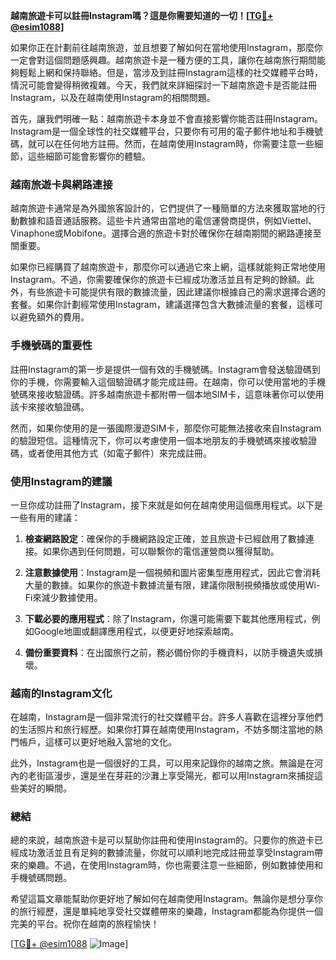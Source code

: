 **越南旅遊卡可以註冊Instagram嗎？這是你需要知道的一切！[[TG💪+ @esim1088](https://t.me/s/esim1088)]**

如果你正在計劃前往越南旅遊，並且想要了解如何在當地使用Instagram，那麼你一定會對這個問題感興趣。越南旅遊卡是一種方便的工具，讓你在越南旅行期間能夠輕鬆上網和保持聯絡。但是，當涉及到註冊Instagram這樣的社交媒體平台時，情況可能會變得稍微複雜。今天，我們就來詳細探討一下越南旅遊卡是否能註冊Instagram，以及在越南使用Instagram的相關問題。

首先，讓我們明確一點：越南旅遊卡本身並不會直接影響你能否註冊Instagram。Instagram是一個全球性的社交媒體平台，只要你有可用的電子郵件地址和手機號碼，就可以在任何地方註冊。然而，在越南使用Instagram時，你需要注意一些細節，這些細節可能會影響你的體驗。

### 越南旅遊卡與網路連接

越南旅遊卡通常是為外國旅客設計的，它們提供了一種簡單的方法來獲取當地的行動數據和語音通話服務。這些卡片通常由當地的電信運營商提供，例如Viettel、Vinaphone或Mobifone。選擇合適的旅遊卡對於確保你在越南期間的網路連接至關重要。

如果你已經購買了越南旅遊卡，那麼你可以通過它來上網，這樣就能夠正常地使用Instagram。不過，你需要確保你的旅遊卡已經成功激活並且有足夠的餘額。此外，有些旅遊卡可能提供有限的數據流量，因此建議你根據自己的需求選擇合適的套餐。如果你計劃經常使用Instagram，建議選擇包含大數據流量的套餐，這樣可以避免額外的費用。

### 手機號碼的重要性

註冊Instagram的第一步是提供一個有效的手機號碼。Instagram會發送驗證碼到你的手機，你需要輸入這個驗證碼才能完成註冊。在越南，你可以使用當地的手機號碼來接收驗證碼。許多越南旅遊卡都附帶一個本地SIM卡，這意味著你可以使用該卡來接收驗證碼。

然而，如果你使用的是一張國際漫遊SIM卡，那麼你可能無法接收來自Instagram的驗證短信。這種情況下，你可以考慮使用一個本地朋友的手機號碼來接收驗證碼，或者使用其他方式（如電子郵件）來完成註冊。

### 使用Instagram的建議

一旦你成功註冊了Instagram，接下來就是如何在越南使用這個應用程式。以下是一些有用的建議：

1. **檢查網路設定**：確保你的手機網路設定正確，並且旅遊卡已經啟用了數據連接。如果你遇到任何問題，可以聯繫你的電信運營商以獲得幫助。
   
2. **注意數據使用**：Instagram是一個視頻和圖片密集型應用程式，因此它會消耗大量的數據。如果你的旅遊卡數據流量有限，建議你限制視頻播放或使用Wi-Fi來減少數據使用。

3. **下載必要的應用程式**：除了Instagram，你還可能需要下載其他應用程式，例如Google地圖或翻譯應用程式，以便更好地探索越南。

4. **備份重要資料**：在出國旅行之前，務必備份你的手機資料，以防手機遺失或損壞。

### 越南的Instagram文化

在越南，Instagram是一個非常流行的社交媒體平台。許多人喜歡在這裡分享他們的生活照片和旅行經歷。如果你打算在越南使用Instagram，不妨多關注當地的熱門帳戶，這樣可以更好地融入當地的文化。

此外，Instagram也是一個很好的工具，可以用來記錄你的越南之旅。無論是在河內的老街區漫步，還是坐在芽莊的沙灘上享受陽光，都可以用Instagram來捕捉這些美好的瞬間。

### 總結

總的來說，越南旅遊卡是可以幫助你註冊和使用Instagram的。只要你的旅遊卡已經成功激活並且有足夠的數據流量，你就可以順利地完成註冊並享受Instagram帶來的樂趣。不過，在使用Instagram時，你也需要注意一些細節，例如數據使用和手機號碼問題。

希望這篇文章能幫助你更好地了解如何在越南使用Instagram。無論你是想分享你的旅行經歷，還是單純地享受社交媒體帶來的樂趣，Instagram都能為你提供一個完美的平台。祝你在越南的旅程愉快！

[[TG💪+ @esim1088](https://t.me/s/esim1088) ![Image](https://i.postimg.cc/4NQfJmqS/Snipaste-2025-05-13-00-14-12.png)]